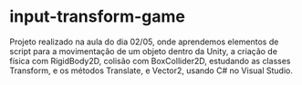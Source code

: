 # input-transform-game

Projeto realizado na aula do dia 02/05, onde aprendemos elementos de script para a movimentação de um objeto dentro da Unity, a criação de física com RigidBody2D, colisão com BoxCollider2D, estudando as classes Transform, e os métodos Translate, e Vector2, usando C# no Visual Studio.
